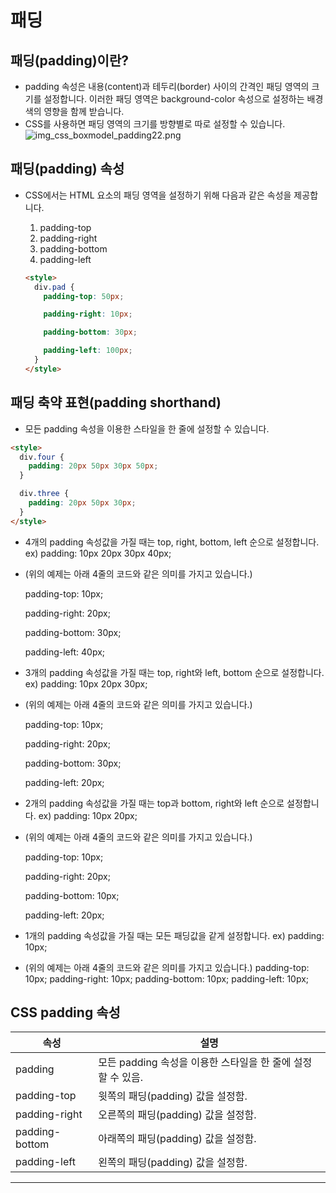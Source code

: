 # 패딩

## 패딩(padding)이란?

- padding 속성은 내용(content)과 테두리(border) 사이의 간격인 패딩 영역의 크기를 설정합니다.
  이러한 패딩 영역은 background-color 속성으로 설정하는 배경색의 영향을 함께 받습니다.
- CSS를 사용하면 패딩 영역의 크기를 방향별로 따로 설정할 수 있습니다.
  ![img_css_boxmodel_padding22.png](https://www.tcpschool.com/lectures/img_css_boxmodel_padding.png)

## 패딩(padding) 속성

- CSS에서는 HTML 요소의 패딩 영역을 설정하기 위해 다음과 같은 속성을 제공합니다.

  1. padding-top
  2. padding-right
  3. padding-bottom
  4. padding-left

  ```html
  <style>
    div.pad {
      padding-top: 50px;

      padding-right: 10px;

      padding-bottom: 30px;

      padding-left: 100px;
    }
  </style>
  ```

## 패딩 축약 표현(padding shorthand)

- 모든 padding 속성을 이용한 스타일을 한 줄에 설정할 수 있습니다.

```html
<style>
  div.four {
    padding: 20px 50px 30px 50px;
  }

  div.three {
    padding: 20px 50px 30px;
  }
</style>
```

- 4개의 padding 속성값을 가질 때는 top, right, bottom, left 순으로 설정합니다.
  ex) padding: 10px 20px 30px 40px;
- (위의 예제는 아래 4줄의 코드와 같은 의미를 가지고 있습니다.)

  padding-top: 10px;

  padding-right: 20px;

  padding-bottom: 30px;

  padding-left: 40px;

- 3개의 padding 속성값을 가질 때는 top, right와 left, bottom 순으로 설정합니다.
  ex) padding: 10px 20px 30px;
- (위의 예제는 아래 4줄의 코드와 같은 의미를 가지고 있습니다.)

  padding-top: 10px;

  padding-right: 20px;

  padding-bottom: 30px;

  padding-left: 20px;

- 2개의 padding 속성값을 가질 때는 top과 bottom, right와 left 순으로 설정합니다.
  ex) padding: 10px 20px;
- (위의 예제는 아래 4줄의 코드와 같은 의미를 가지고 있습니다.)

  padding-top: 10px;

  padding-right: 20px;

  padding-bottom: 10px;

  padding-left: 20px;

- 1개의 padding 속성값을 가질 때는 모든 패딩값을 같게 설정합니다.
  ex) padding: 10px;
- (위의 예제는 아래 4줄의 코드와 같은 의미를 가지고 있습니다.)
  padding-top: 10px;
  padding-right: 10px;
  padding-bottom: 10px;
  padding-left: 10px;

## **CSS padding 속성**

| 속성           | 설명                                                        |
| -------------- | ----------------------------------------------------------- |
| padding        | 모든 padding 속성을 이용한 스타일을 한 줄에 설정할 수 있음. |
| padding-top    | 윗쪽의 패딩(padding) 값을 설정함.                           |
| padding-right  | 오른쪽의 패딩(padding) 값을 설정함.                         |
| padding-bottom | 아래쪽의 패딩(padding) 값을 설정함.                         |
| padding-left   | 왼쪽의 패딩(padding) 값을 설정함.                           |

---
